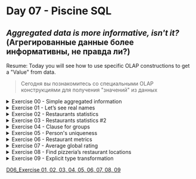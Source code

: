 # Day 07 - Piscine SQL

## _Aggregated data is more informative, isn't it?_(Агрегированные данные более информативны, не правда ли?)

Resume: Today you will see how to use specific OLAP constructions to get a "Value" from data.
> Сегодня вы познакомитесь со специальными OLAP конструкциями для получения "значений" из данных

<details>
<summary>  Exercise 00 - Simple aggregated information</summary>

| Exercise 00: Simple aggregated information |                                                                                                                          |
|---------------------------------------|--------------------------------------------------------------------------------------------------------------------------|
| Turn-in directory                     | ex00                                                                                                                     |
| Files to turn-in                      | `day07_ex00.sql`                                                                                 |
| **Allowed**                               |                                                                                                                          |
| Language                        | ANSI SQL|

Let's make a simple aggregation, please write a SQL statement that returns person identifiers and corresponding number of visits in any pizzerias and sorts by number of visits in descending mode and sorts by `person_id` in ascending mode. Please take a look at the sample of data below.
> Давайте сделаем простую агрегацию, пожалуйста, напишите SQL-выражение, которое возвращает идентификаторы людей и соответствующее количество посещений в любых пиццериях и сортирует по количеству посещений по убыванию и сортирует по `person_id` по возрастанию. Пожалуйста, взгляните на пример данных ниже.

| person_id | count_of_visits |
| ------ | ------ |
| 9 | 4 |
| 4 | 3 |
| ... | ... | 


</details>

<details>
<summary> Exercise 01 - Let’s see real names </summary>

| Exercise 01: Let’s see real names|                                                                                                                          |
|---------------------------------------|--------------------------------------------------------------------------------------------------------------------------|
| Turn-in directory                     | ex01                                                                                                                     |
| Files to turn-in                      | `day07_ex01.sql`                                                                                 |
| **Allowed**                               |                                                                                                                          |
| Language                        | ANSI SQL                                                                                              |

Please modify an SQL statement from Exercise 00 and return a person name (not an identifier). Additional clause(дополнительным условием) is we need to see only top 4 people with maximum visits in each pizzerias and sorted by a person name. See the example of output data below.

>Измените SQL-выражение из упражнения 00 и верните имя человека (не идентификатор). Дополнительным условием является то, что нам нужно увидеть только 4 лучших человека с максимальным количеством посещений в каждой пиццерии и отсортировать по имени человека. Смотрите пример выходных данных ниже.

| name | count_of_visits |
| ------ | ------ |
| Dmitriy | 4 |
| Denis | 3 |
| ... | ... | 



</details>

<details>
<summary> Exercise 02 - Restaurants statistics </summary>

| Exercise 02: Restaurants statistics|                                                                                                                          |
|---------------------------------------|--------------------------------------------------------------------------------------------------------------------------|
| Turn-in directory                     | ex02                                                                                                                     |
| Files to turn-in                      | `day07_ex02.sql`                                                                                 |
| **Allowed**                               |                                                                                                                          |
| Language                        | ANSI SQL                                                                                              |

Please write a SQL statement to see 3 favorite restaurants by visits and by orders in a list (please add an action_type column with values 'order' or 'visit', it depends on the data from the corresponding table). Please have a look at the example data below. The result should be sorted in ascending order by the action_type column and in descending order by the count column.

> Напишите SQL-выражение, чтобы увидеть 3 любимых ресторана по посещениям и по заказам в списке (добавьте столбец action_type со значениями «order» или «visit», это зависит от данных из соответствующей таблицы). Посмотрите на пример данных ниже. Результат должен быть отсортирован в порядке возрастания по столбцу action_type и в порядке убывания по столбцу count.

| name | count | action_type |
| ------ | ------ | ------ |
| Dominos | 6 | order |
| ... | ... | ... |
| Dominos | 7 | visit |
| ... | ... | ... |

</details>

<details>
<summary> Exercise 03 - Restaurants statistics #2 </summary>

| Exercise 03: Restaurants statistics #2 |                                                                                                                          |
|---------------------------------------|--------------------------------------------------------------------------------------------------------------------------|
| Turn-in directory                     | ex03                                                                                                                     |
| Files to turn-in                      | `day07_ex03.sql`                                                                                 |
| **Allowed**                               |                                                                                                                          |
| Language                        | ANSI SQL                                                                                              |

Write an SQL statement to see how restaurants are grouped by visits and by orders, and joined together by restaurant name.  
You can use the internal SQL from Exercise 02 (Restaurants by Visits and by Orders) without any restrictions on the number of rows.
> Напишите SQL-выражение, чтобы увидеть, как рестораны группируются по посещениям и по заказам, а также объединяются по названию ресторана.
Вы можете использовать внутренний SQL из упражнения 02 (Рестораны по посещениям и по заказам) без каких-либо ограничений на количество строк.

In addition, add the following rules.
- Compute a sum of orders and visits for the corresponding pizzeria (note that not all pizzeria keys are represented in both tables).
- Sort the results by the `total_count` column in descending order and by the `name` column in ascending order.

>Кроме того, добавьте следующие правила.
>- Вычислите сумму заказов и посещений для соответствующей пиццерии (обратите внимание, что не все ключи пиццерии представлены в обеих таблицах).
>- Отсортируйте результаты по столбцу `total_count` в порядке убывания и по столбцу `name` в порядке возрастания.

Take a look at the example data below.
>Посмотрите на пример данных ниже.

| name | total_count |
| ------ | ------ |
| Dominos | 13 |
| DinoPizza | 9 |
| ... | ... | 


</details>

<details>
<summary> Exercise 04 - Clause for groups </summary>

| Exercise 04: Clause for groups |                                                                                                                          |
|---------------------------------------|--------------------------------------------------------------------------------------------------------------------------|
| Turn-in directory                     | ex04                                                                                                                     |
| Files to turn-in                      | `day07_ex04.sql`                                                                                 |
| **Allowed**                               |                                                                                                                          |
| Language                        | ANSI SQL                                                                                              |
| **Denied**                               |                                                                                                                          |
| Syntax construction                        | `WHERE`                                                                                              |

Please write a SQL statement that returns the person's name and the corresponding number of visits to any pizzerias if the person has visited more than 3 times (> 3). Please take a look at the sample data below.
>Пожалуйста, напишите SQL-выражение, которое возвращает имя человека и соответствующее количество посещений любой пиццерии, если человек посетил ее более 3 раз (> 3). Пожалуйста, взгляните на пример данных ниже.

| name | count_of_visits |
| ------ | ------ |
| Dmitriy | 4 |



</details>

<details>
<summary> Exercise 05 - Person's uniqueness </summary>


| Exercise 05: Person's uniqueness|                                                                                                                          |
|---------------------------------------|--------------------------------------------------------------------------------------------------------------------------|
| Turn-in directory                     | ex05                                                                                                                     |
| Files to turn-in                      | `day07_ex05.sql`                                                                                 |
| **Allowed**                               |                                                                                                                          |
| Language                        |  ANSI SQL                                                                                              |
| **Denied**                               |                                                                                                                          |
| Syntax construction                        |  `GROUP BY`, any type (`UNION`,...) working with sets                                                                                              |

Please write a simple SQL query that returns a list of unique person names who have placed orders at any pizzerias. The result should be sorted by person name. Please see the example below.

> Напишите простой SQL-запрос, который возвращает список уникальных имен людей, которые делали заказы в любой пиццерии. Результат должен быть отсортирован по имени человека. Смотрите пример ниже.

| name | 
| ------ |
| Andrey |
| Anna | 
| ... | 

</details>

<details>
<summary> Exercise 06 - Restaurant metrics </summary>

| Exercise 06: Restaurant metrics|                                                                                                                          |
|---------------------------------------|--------------------------------------------------------------------------------------------------------------------------|
| Turn-in directory                     | ex06                                                                                                                     |
| Files to turn-in                      | `day07_ex06.sql`                                                                                 |
| **Allowed**                               |                                                                                                                          |
| Language                        | ANSI SQL                                                                                              |

Please write a SQL statement that returns the number of orders, the average price, the maximum price and the minimum price for pizzas sold by each pizzeria restaurant. The result should be sorted by pizzeria name. See the sample data below. 
Round the average price to 2 floating numbers.

>Напишите SQL-выражение, которое возвращает количество заказов, среднюю цену, максимальную цену и минимальную цену пиццы, проданной каждой пиццерией. Результат должен быть отсортирован по названию пиццерии. См. пример данных ниже.
Округлите среднюю цену до 2 плавающих чисел.

| name | count_of_orders | average_price | max_price | min_price |
| ------ | ------ | ------ | ------ | ------ |
| Best Pizza | 5 | 780 | 850 | 700 |
| DinoPizza | 5 | 880 | 1000 | 800 |
| ... | ... | ... | ... | ... |


</details>

<details>
<summary> Exercise 07 - Average global rating</summary>

| Exercise 07: Average global rating|                                                                                                                          |
|---------------------------------------|--------------------------------------------------------------------------------------------------------------------------|
| Turn-in directory                     | ex07                                                                                                                     |
| Files to turn-in                      | `day07_ex07.sql`                                                                                 |
| **Allowed**                               |                                                                                                                          |
| Language                        | ANSI SQL                                                                                              |

Write an SQL statement that returns a common average rating (the output attribute name is global_rating) for all restaurants. Round your average rating to 4 floating point numbers.

>Напишите SQL-выражение, которое возвращает общий средний рейтинг (имя выходного атрибута — global_rating) для всех ресторанов. Округлите средний рейтинг до 4 чисел с плавающей точкой.

</details>

<details>
<summary> Exercise 08 - Find pizzeria’s restaurant locations </summary>


| Exercise 08: Find pizzeria’s restaurant locations|                                                                                                                          |
|---------------------------------------|--------------------------------------------------------------------------------------------------------------------------|
| Turn-in directory                     | ex08                                                                                                                     |
| Files to turn-in                      | `day07_ex08.sql`                                                                                 |
| **Allowed**                               |                                                                                                                          |
| Language                        | ANSI SQL                                                                                              |

We know personal addresses from our data. Let's assume that this person only visits pizzerias in his city. Write a SQL statement that returns the address, the name of the pizzeria, and the amount of the person's orders. The result should be sorted by address and then by restaurant name. Please take a look at the sample output data below.

> Мы знаем личные адреса из наших данных. Предположим, что этот человек посещает только пиццерии в своем городе. Напишите SQL-выражение, которое возвращает адрес, название пиццерии и сумму заказов этого человека. Результат должен быть отсортирован по адресу, а затем по названию ресторана. Пожалуйста, посмотрите на пример выходных данных ниже.

| address | name |count_of_orders |
| ------ | ------ |------ |
| Kazan | Best Pizza |4 |
| Kazan | DinoPizza |4 |
| ... | ... | ... | 


</details>

<details>
<summary>Exercise 09 - Explicit type transformation </summary> 

| Exercise 09: Explicit type transformation|                                                                                                                          |
|---------------------------------------|--------------------------------------------------------------------------------------------------------------------------|
| Turn-in directory                     | ex09                                                                                                                     |
| Files to turn-in                      | `day07_ex09.sql`                                                                                 |
| **Allowed**                               |                                                                                                                          |
| Language                        | ANSI SQL                                                                                              |

Please write a SQL statement that returns aggregated information by person's address, the result of "Maximum Age - (Minimum Age / Maximum Age)" presented as a formula column, next is average age per address and the result of comparison between formula and average columns (in other words, if formula is greater than average, then True, otherwise False value).

>Напишите SQL-выражение, которое возвращает агрегированную информацию по адресу человека, результат «Максимальный возраст - (Минимальный возраст / Максимальный возраст)», представленный в виде столбца формулы, затем следует средний возраст по адресу и результат сравнения между столбцами формулы и средним значением (другими словами, если формула больше среднего, то значение True, в противном случае значение False).

The result should be sorted by address column. Please take a look at the example of output data below.

| address | formula |average | comparison |
| ------ | ------ |------ |------ |
| Kazan | 44.71 |30.33 | true |
| Moscow | 20.24 | 18.5 | true |
| ... | ... | ... | ... |


</details>

[D06_Exercise 01, 02, 03, 04, 05, 06, 07, 08, 09 ](src/day07.sql)

